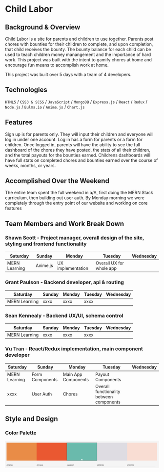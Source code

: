 # Child Labor

## Background & Overview

Child Labor is a site for parents and children to use together. Parents post chores with bounties for their children to complete, and upon completion, that child receives the bounty. The bounty balance for each child can be used to teach children money manangement and the importance of hard work. This project was built with the intent to gamify chores at home and encourage fun means to accomplish work at home.

This project was built over 5 days with a team of 4 developers.

## Technologies 

`HTML5` / `CSS3 & SCSS` / `JavaScript` / `MongoDB` / `Express.js` / `React` / `Redux` / `Node.js` / `Bulma.io` / `Anime.js` / `Chart.js`

## Features

Sign up is for parents only. They will input their children and everyone will log in under one account. Log in has a form for parents or a form for children. Once logged in, parents will have the ability to see the full dashboard of the chores they have posted, the stats of all their children, and the total payouts for the bounties earned. Childrens dashboards will have full stats on completed chores and bounties earned over the course of weeks, months, or years.

## Accomplished Over the Weekend

The entire team spent the full weekend in a/A, first doing the MERN Stack curriculum, then building out user auth. By Monday morning we were completely through the entry point of our website and working on core features

## Team Members and Work Break Down

### Shawn Scott - Project manager, overall design of the site, styling and frontend functionality

Saturday | Sunday | Monday | Tuesday | Wednesday
---------|--------|--------|---------|----------
MERN Learning | Anime.js | UX implementation | Overall UX for whole app

### Grant Paulson - Backend developer, api & routing

Saturday | Sunday | Monday | Tuesday | Wednesday
---------|--------|--------|---------|----------
MERN Learning | xxxx | xxxx | xxxx

### Sean Kennealy - Backend UX/UI, schema control

Saturday | Sunday | Monday | Tuesday | Wednesday
---------|--------|--------|---------|----------
MERN Learning | xxxx | xxxx | xxxx

### Vu Tran - React/Redux implementation, main component developer

Saturday | Sunday | Monday | Tuesday | Wednesday
---------|--------|--------|---------|----------
MERN Learning | Form Components | Main App Components | Payout Components
xxxx | User Auth | Chores | Overall functionality between components

## Style and Design

### Color Palette
![color palette](images/color_palette.png)